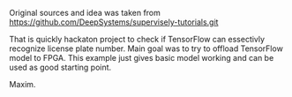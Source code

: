 Original sources and idea was taken from
https://github.com/DeepSystems/supervisely-tutorials.git

That is quickly hackaton project to check if TensorFlow can essectivly
recognize license plate number. Main goal was to try to offload TensorFlow
model to FPGA. This example just gives basic model working and can be used
as good starting point.

Maxim.
